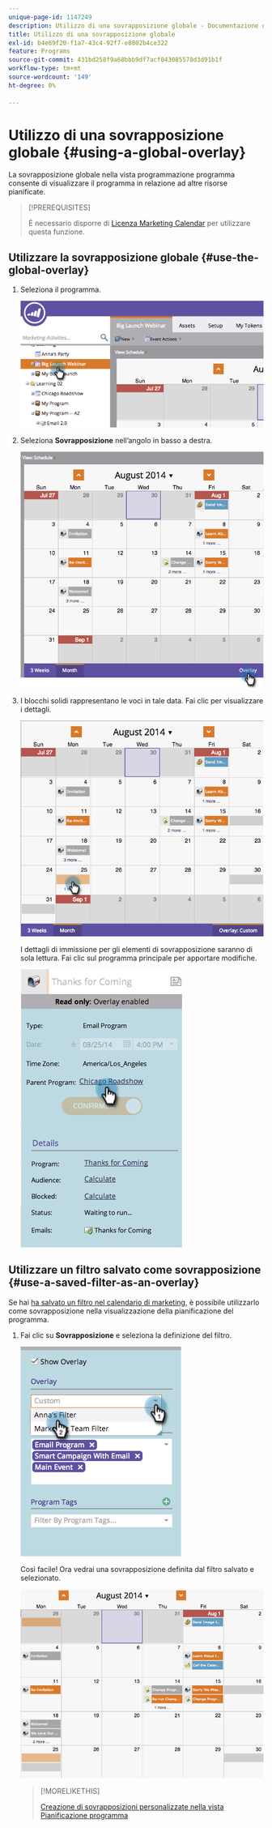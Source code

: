```yaml
---
unique-page-id: 1147249
description: Utilizzo di una sovrapposizione globale - Documentazione di Marketo - Documentazione del prodotto
title: Utilizzo di una sovrapposizione globale
exl-id: b4e69f20-f1a7-43c4-92f7-e8802b4ce322
feature: Programs
source-git-commit: 431bd258f9a68bbb9df7acf043085578d3d91b1f
workflow-type: tm+mt
source-wordcount: '149'
ht-degree: 0%

---
```


# Utilizzo di una sovrapposizione globale {#using-a-global-overlay}

La sovrapposizione globale nella vista programmazione programma consente di visualizzare il programma in relazione ad altre risorse pianificate.

>[!PREREQUISITES]
>
>È necessario disporre di [Licenza Marketing Calendar](/help/marketo/product-docs/core-marketo-concepts/marketing-calendar/understanding-the-calendar/issue-revoke-a-marketing-calendar-license.md) per utilizzare questa funzione.

## Utilizzare la sovrapposizione globale {#use-the-global-overlay}

1. Seleziona il programma.

   ![](assets/image2014-9-24-10-16-4.png)

1. Seleziona **Sovrapposizione** nell’angolo in basso a destra.

   ![](assets/image2014-9-24-10-3a16-3a9.png)

1. I blocchi solidi rappresentano le voci in tale data. Fai clic per visualizzare i dettagli.

   ![](assets/image2014-9-24-10-3a16-3a14.png)

   I dettagli di immissione per gli elementi di sovrapposizione saranno di sola lettura. Fai clic sul programma principale per apportare modifiche.

   ![](assets/image2014-9-24-10-3a16-3a19.png)

## Utilizzare un filtro salvato come sovrapposizione {#use-a-saved-filter-as-an-overlay}

Se hai [ha salvato un filtro nel calendario di marketing](/help/marketo/product-docs/core-marketo-concepts/marketing-calendar/working-with-the-calendar/saving-a-filter-definition-in-the-marketing-calendar.md), è possibile utilizzarlo come sovrapposizione nella visualizzazione della pianificazione del programma.

1. Fai clic su **Sovrapposizione** e seleziona la definizione del filtro.

   ![](assets/image2014-9-24-10-3a16-3a26.png)

   Così facile! Ora vedrai una sovrapposizione definita dal filtro salvato e selezionato.

   ![](assets/image2014-9-24-10-3a16-3a31.png)

   >[!MORELIKETHIS]
   >
   >[Creazione di sovrapposizioni personalizzate nella vista Pianificazione programma](/help/marketo/product-docs/core-marketo-concepts/programs/program-schedule-view/creating-custom-overlays-in-program-schedule-view.md)
